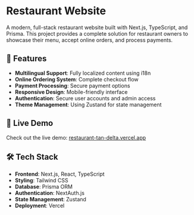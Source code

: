 # Restaurant Website

A modern, full-stack restaurant website built with Next.js, TypeScript, and Prisma. This project provides a complete solution for restaurant owners to showcase their menu, accept online orders, and process payments.

## 🌟 Features

- **Multilingual Support**: Fully localized content using i18n
- **Online Ordering System**: Complete checkout flow
- **Payment Processing**: Secure payment options
- **Responsive Design**: Mobile-friendly interface
- **Authentication**: Secure user accounts and admin access
- **Theme Management**: Using Zustand for state management

## 🚀 Live Demo

Check out the live demo: [restaurant-tan-delta.vercel.app](https://restaurant-tan-delta.vercel.app)

## 🛠️ Tech Stack

- **Frontend**: Next.js, React, TypeScript
- **Styling**: Tailwind CSS
- **Database**: Prisma ORM
- **Authentication**: NextAuth.js
- **State Management**: Zustand
- **Deployment**: Vercel

